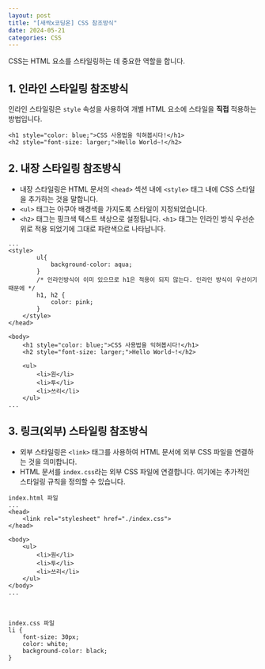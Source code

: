 ```yaml
---
layout: post
title: "[새싹x코딩온] CSS 참조방식"
date: 2024-05-21
categories: CSS
---
```


CSS는 HTML 요소를 스타일링하는 데 중요한 역할을 합니다.

## 1. 인라인 스타일링 참조방식

인라인 스타일링은 `style` 속성을 사용하여 개별 HTML 요소에 스타일을 <b>직접</b> 적용하는 방법입니다.

```
<h1 style="color: blue;">CSS 사용법을 익혀봅시다!</h1>
<h2 style="font-size: larger;">Hello World~!</h2>
```

## 2. 내장 스타일링 참조방식

- 내장 스타일링은 HTML 문서의 `<head>` 섹션 내에 `<style>` 태그 내에 CSS 스타일을 추가하는 것을 말합니다.
- `<ul>` 태그는 아쿠아 배경색을 가지도록 스타일이 지정되었습니다. 
- `<h2>` 태그는 핑크색 텍스트 색상으로 설정됩니다. `<h1>` 태그는 인라인 방식 우선순위로 적용 되었기에 그대로 파란색으로 나타납니다.

```
...
<style>
        ul{
            background-color: aqua;
        }
        /* 인라인방식이 이미 있으므로 h1은 적용이 되지 않는다. 인라인 방식이 우선이기 때문에 */
        h1, h2 {
            color: pink;
        }
    </style>
</head>

<body>
    <h1 style="color: blue;">CSS 사용법을 익혀봅시다!</h1>
    <h2 style="font-size: larger;">Hello World~!</h2>

    <ul>
        <li>원</li>
        <li>투</li>
        <li>쓰리</li>
    </ul>
...
```

## 3. 링크(외부) 스타일링 참조방식

- 외부 스타일링은 `<link>` 태그를 사용하여 HTML 문서에 외부 CSS 파일을 연결하는 것을 의미합니다.
- HTML 문서를 `index.css`라는 외부 CSS 파일에 연결합니다. 여기에는 추가적인 스타일링 규칙을 정의할 수 있습니다.


```
index.html 파일
...
<head>
	<link rel="stylesheet" href="./index.css">
</head>

<body>
    <ul>
        <li>원</li>
        <li>투</li>
        <li>쓰리</li>
    </ul>
</body>
...
```
<br>

```
index.css 파일
li {
    font-size: 30px;
    color: white;
    background-color: black;
}
```
